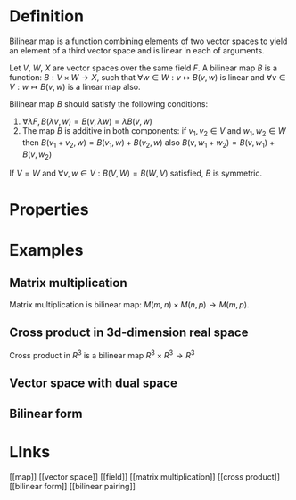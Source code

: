 # Definition
Bilinear map is a function combining elements of two vector spaces to yield an element of a third vector space and is linear in each of arguments.

Let $V$, $W$, $X$ are vector spaces over the same field $F$. A bilinear map $B$ is a function:
$B: V \times W \to X$, such that $\forall w \in W: v \mapsto B(v, w)$ is linear and $\forall v \in V: w \mapsto B(v, w)$ is a linear map also.

Bilinear map $B$ should satisfy the following conditions:
1. $\forall \lambda F, B(\lambda v, w) = B(v, \lambda w) = \lambda B(v, w)$
2. The map $B$ is additive in both components: if $v_1, v_2 \in V$ and $w_1, w_2 \in W$ then $B(v_1 + v_2, w) = B(v_1, w) + B(v_2, w)$ also $B(v, w_1 + w_2) = B(v, w_1) + B(v, w_2)$

If $V = W$ and $\forall v,w \in V: B(V,W) = B(W,V)$ satisfied, $B$ is symmetric.
# Properties
# Examples
## Matrix multiplication
Matrix multiplication is bilinear map: $M(m, n) \times M(n, p) \to M(m, p)$.
## Cross product in 3d-dimension real space
Cross product in $R^3$ is a bilinear map $R^3 \times R^3 \to R^3$
## Vector space with dual space
## Bilinear form
# LInks
[[map]]
[[vector space]]
[[field]]
[[matrix multiplication]]
[[cross product]]
[[bilinear form]]
[[bilinear pairing]]